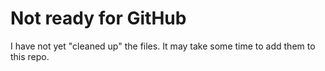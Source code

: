 # Not ready for GitHub
I have not yet "cleaned up" the files.
It may take some time to add them to this repo.
